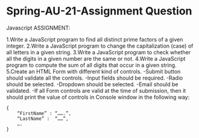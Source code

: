 # Spring-AU-21-Assignment Question
Javascript ASSIGNMENT:

1.Write a JavaScript program to find all distinct prime factors of a given integer.
2.Write a JavaScript program to change the capitalization (case) of all letters in a given string. 
3.Write a JavaScript program to check whether all the digits in a given number are the same or not. 
4.Write a JavaScript program to compute the sum of all digits that occur in a given string. 
5.Create an HTML Form with different kind of controls.
  -Submit button should validate all the controls.
  -Input fields should be required.
  -Radio should be selected.
  -Dropdown should be selected.
  -Email should be validated.
  -If all Form controls are valid at the time of submission, then it should print the value of controls in Console window in the following way:

	{
		“FirstName” : “…….”,
		“LastName” :  “……”,
		….
	}